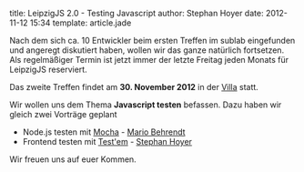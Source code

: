 title: LeipzigJS 2.0 - Testing Javascript
author: Stephan Hoyer
date: 2012-11-12 15:34
template: article.jade

Nach dem sich ca. 10 Entwickler beim ersten Treffen im sublab eingefunden und angeregt diskutiert haben, wollen wir das ganze natürlich fortsetzen. Als regelmäßiger Termin ist jetzt immer der letzte Freitag jeden Monats für LeipzigJS reserviert.

Das zweite Treffen findet am **30. November 2012** in der [Villa](http://www.villa-leipzig.de) statt.

Wir wollen uns dem Thema **Javascript testen** befassen. Dazu haben wir gleich zwei Vorträge geplant

* Node.js testen mit [Mocha](http://visionmedia.github.com/mocha) - [Mario Behrendt](https://github.com/MarioBehrendt)
* Frontend testen mit [Test'em](https://github.com/airportyh/testem) - [Stephan Hoyer](https://github.com/StephanHoyer)

Wir freuen uns auf euer Kommen.

